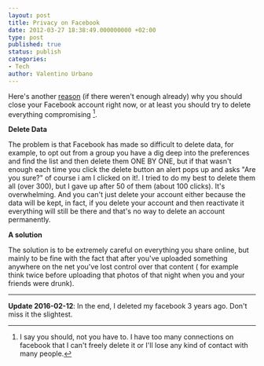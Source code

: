 ```yaml
---
layout: post
title: Privacy on Facebook
date: 2012-03-27 18:38:49.000000000 +02:00
type: post
published: true
status: publish
categories:
- Tech
author: Valentino Urbano 
---
```


Here's another [reason][0] (if there weren't enough already) why you should close your Facebook account right now, or at least you should try to delete everything compromising [^1].

**Delete Data**

The problem is that Facebook has made so difficult to delete data, for example, to opt out from a group you have a dig deep into the preferences and find the list and then delete them ONE BY ONE, but if that wasn't enough each time you click the delete button an alert pops up and asks "Are you sure?" of course i am I clicked on it!. I tried to do my best to delete them all (over 300), but I gave up after 50 of them (about 100  clicks). It's overwhelming.  And you can't just delete your account either because the data will be kept,  in fact, if you delete your account and then reactivate it everything will still be there and that's no way to delete an account permanently.

**A solution**

The solution is to be extremely careful on everything you share online, but mainly to be fine with the fact that after you've  uploaded something anywhere on the net you've lost control over that content  ( for example think twice before uploading that photos of that night when you and your friends were drunk).

---

[^1]: I say you should, not you have to. I have too many connections on facebook that I can't freely delete it or I'll lose any kind of contact with many people. 

**Update 2016-02-12**: In the end, I deleted my facebook 3 years ago. Don't miss it the slightest.

[0]: http://www.theverge.com/2012/3/20/2887272/employers-ask-applicants-to-give-up-facebook-social-media-passwords